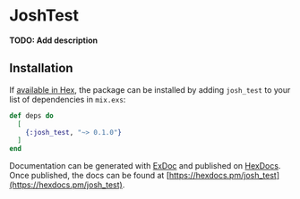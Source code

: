 # JoshTest

**TODO: Add description**

## Installation

If [available in Hex](https://hex.pm/docs/publish), the package can be installed
by adding `josh_test` to your list of dependencies in `mix.exs`:

```elixir
def deps do
  [
    {:josh_test, "~> 0.1.0"}
  ]
end
```

Documentation can be generated with [ExDoc](https://github.com/elixir-lang/ex_doc)
and published on [HexDocs](https://hexdocs.pm). Once published, the docs can
be found at [https://hexdocs.pm/josh_test](https://hexdocs.pm/josh_test).


